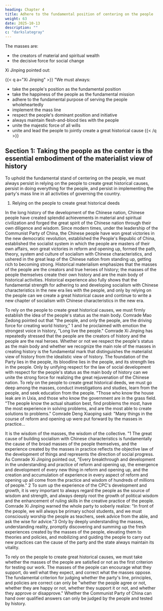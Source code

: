 ```yaml
---
heading: Chapter 4
title: Adhere to the fundamental position of centering on the people
weight: 63
date: 2025-10-13
description: ""
c: "darkslategray"
---
```




The masses are:
- the creators of material and spiritual wealth
- the decisive force for social change

Xi Jinping pointed out: 

{{< q a="Xi Jinping" >}}
"We must always:
- take the people's position as the fundamental position
- take the happiness of the people as the fundamental mission
- adhere to the fundamental purpose of serving the people wholeheartedly
- implement the mass line
- respect the people's dominant position and initiative
- always maintain flesh-and-blood ties with the people
- unite the majestic force of all wills
- unite and lead the people to jointly create a great historical cause
{{< /q >}}


<!-- Adhering to the people-centered thinking, further
developing the Marxist outlook on the people, and fully demonstrating the distinct value orientation
of Chinese communists in the new era.
 -->

## Section 1: Taking the people as the center is the essential embodiment of the materialist view of history

To uphold the fundamental stand of centering on the people, we must always persist in relying on the people to create great historical causes, persist in doing everything for the people, and persist in implementing the party's mass line in all activities of governing the country.

1. Relying on the people to create great historical deeds

In the long history of the development of the Chinese nation, Chinese people have created splendid
achievements in material and spiritual civilization and forged the great spirit of the Chinese nation
through their own diligence and wisdom. Since modern times, under the leadership of the
Communist Party of China, the Chinese people have won great victories in the new democratic
revolution, established the People's Republic of China, established the socialist system in which the
people are masters of their own affairs, won great victories in reform and opening up, formed the
path, theory, system and culture of socialism with Chinese characteristics, and ushered in the great
leap of the Chinese nation from standing up, getting rich to becoming strong. Historical materialism
emphasizes that the masses of the people are the creators and true heroes of history; the masses of
the people themselves create their own history and are the main body of historical activities.
Historical experience also fully shows that the fundamental strength for adhering to and developing
socialism with Chinese characteristics in the new era lies with the people, and only by relying on
the people can we create a great historical cause and continue to write a new chapter of socialism
with Chinese characteristics in the new era.

To rely on the people to create great historical causes, we must firmly establish the idea of the
people's status as the main body. Comrade Mao Zedong pointed out that "the people, and only the
people, are the driving force for creating world history," 1 and he proclaimed with emotion the
strongest voice in history, "Long live the people." Comrade Xi Jinping has repeatedly stressed that
the people are the creators of history and the people are the real heroes. Whether or not we respect
the people's status as the main body and whether we recognize the main role of the masses in creating
history is the fundamental mark that distinguishes the materialist view of history from the idealistic
view of history. The foundation of the Party lies in the people, its bloodline lies in the people, and
its strength lies in the people. Only by unifying respect for the law of social development with
respect for the people's status as the main body of history can we unite the strong force for realizing
the great rejuvenation of the Chinese nation.
To rely on the people to create great historical deeds, we must go deep among the masses, conduct
investigations and studies, learn from the people, and seek education from the people. "Those who
know the house leak are in Uxia, and those who know the government are in the grass field. "The
people know the actual situation best, find problems the most, have the most experience in solving
problems, and are the most able to create solutions to problems." Comrade Deng Xiaoping said:
"Many things in the course of reform and opening up were put forward by the masses in practice...

It is the wisdom of the masses, the wisdom of the collective. "1 The great cause of building socialism
with Chinese characteristics is fundamentally the cause of the broad masses of the people themselves,
and the experience created by the masses in practice reflects the objective law of the development
of things and represents the direction of social progress. As Comrade Xi Jinping pointed out, "Every
breakthrough and development in the understanding and practice of reform and opening up, the
emergence and development of every new thing in reform and opening up, and the creation and
accumulation of experience in every aspect of reform and opening up all come from the practice
and wisdom of hundreds of millions of people." 2 To sum up the experience of the CPC's
development and growth, it is very important to always regard the people as the source of wisdom
and strength, and always deeply root the growth of political wisdom and the enhancement of ruling
skills in the creative practice of the people. Comrade Xi Jinping warned the whole party to soberly
realize: "In front of the people, we will always be primary school students, and we must consciously
worship the people as teachers, seek advice from the able, and ask the wise for advice."3 Only by
deeply understanding the masses, understanding reality, promptly discovering and summing up the
fresh experiences created by the masses of the people, elevating them to theories and policies, and
mobilizing and guiding the people to carry out new practices can the cause of the party and the state
always maintain its vitality.

To rely on the people to create great historical causes, we must take whether the masses of the people
are satisfied or not as the first criterion for testing our work. The masses of the people can encourage
what they support, do well what they expect, and correct what the masses oppose. The fundamental
criterion for judging whether the party's line, principles, and policies are correct can only be
"whether the people agree or not, whether they are happy or not, whether they support it or not, and
whether they approve or disapprove." Whether the Communist Party of China can hand over
qualified answers can only be judged by the people and tested by history.

